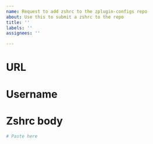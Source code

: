 ```yaml
---
name: Request to add zshrc to the zplugin-configs repo
about: Use this to submit a zshrc to the repo
title: ''
labels: ''
assignees: ''

---
```


# URL

<!-- If applicable, provide an URL pointing to the zshrc -->

# Username

<!-- Provide the username that will be used as the name for the containing directory -->

# Zshrc body

```zsh
# Paste here
```

<!-- If applicable, paste the zshrc here -->
